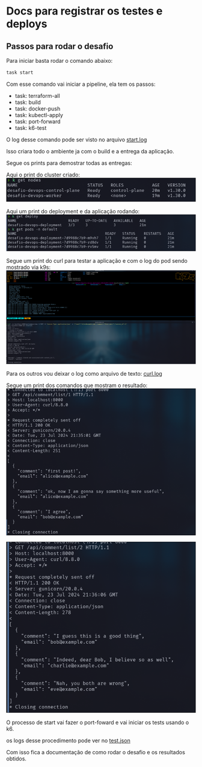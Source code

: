 # Docs para registrar os testes e deploys

## Passos para rodar o desafio

Para iniciar basta rodar o comando abaixo:

```bash
task start
```

Com esse comando vai iniciar a pipeline, ela tem os passos:

- task: terraform-all
- task: build
- task: docker-push
- task: kubectl-apply
- task: port-forward
- task: k6-test

O log desse comando pode ser visto no arquivo [start.log](start.log)

Isso criara todo o ambiente ja com o build e a entrega da aplicação.

Segue os prints para demostrar todas as entregas:

Aqui o print do cluster criado:
![alt text](image-1.png)

Aqui um print do deployment e da aplicação rodando:
![alt text](image-2.png)

Segue um print do curl para testar a aplicação e com o log do pod sendo mostrado via k9s:
![alt text](image.png)

Para os outros vou deixar o log como arquivo de texto: [curl.log](curl.log)

Segue um print dos comandos que mostram o resultado:
![alt text](image-3.png)

![alt text](image-4.png)

O processo de start vai fazer o port-foward e vai iniciar os tests usando o k6.

os logs desse procedimento pode ver no [test.json](test.json)

Com isso fica a documentação de como rodar o desafio e os resultados obtidos.
